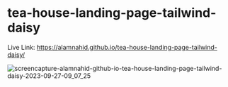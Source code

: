 ﻿# tea-house-landing-page-tailwind-daisy

 Live Link: https://alamnahid.github.io/tea-house-landing-page-tailwind-daisy/

 
![screencapture-alamnahid-github-io-tea-house-landing-page-tailwind-daisy-2023-09-27-09_07_25](https://github.com/alamnahid/tea-house-landing-page-tailwind-daisy/assets/138557372/7933c8e1-d0c2-4289-8e47-fadaef0cb6d7)
